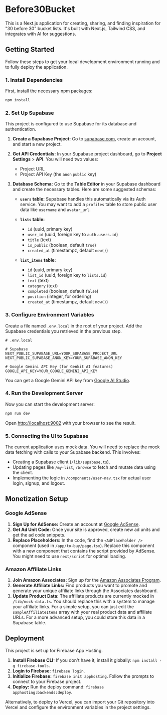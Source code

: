 # Before30Bucket

This is a Next.js application for creating, sharing, and finding inspiration for "30 before 30" bucket lists. It's built with Next.js, Tailwind CSS, and integrates with AI for suggestions.

## Getting Started

Follow these steps to get your local development environment running and to fully deploy the application.

### 1. Install Dependencies

First, install the necessary npm packages:

```bash
npm install
```

### 2. Set Up Supabase

This project is configured to use Supabase for its database and authentication.

1.  **Create a Supabase Project:** Go to [supabase.com](https://supabase.com), create an account, and start a new project.
2.  **Get API Credentials:** In your Supabase project dashboard, go to **Project Settings** > **API**. You will need two values:
    *   Project URL
    *   Project API Key (the `anon` `public` key)
3.  **Database Schema:** Go to the **Table Editor** in your Supabase dashboard and create the necessary tables. Here are some suggested schemas:

    *   **`users` table:** Supabase handles this automatically via its Auth service. You may want to add a `profiles` table to store public user data like `username` and `avatar_url`.

    *   **`lists` table:**
        *   `id` (uuid, primary key)
        *   `user_id` (uuid, foreign key to `auth.users.id`)
        *   `title` (text)
        *   `is_public` (boolean, default `true`)
        *   `created_at` (timestampz, default `now()`)

    *   **`list_items` table:**
        *   `id` (uuid, primary key)
        *   `list_id` (uuid, foreign key to `lists.id`)
        *   `text` (text)
        *   `category` (text)
        *   `completed` (boolean, default `false`)
        *   `position` (integer, for ordering)
        *   `created_at` (timestampz, default `now()`)

### 3. Configure Environment Variables

Create a file named `.env.local` in the root of your project. Add the Supabase credentials you retrieved in the previous step.

```
# .env.local

# Supabase
NEXT_PUBLIC_SUPABASE_URL=YOUR_SUPABASE_PROJECT_URL
NEXT_PUBLIC_SUPABASE_ANON_KEY=YOUR_SUPABASE_ANON_KEY

# Google Gemini API Key (for Genkit AI features)
GOOGLE_API_KEY=YOUR_GOOGLE_GEMINI_API_KEY
```

You can get a Google Gemini API key from [Google AI Studio](https://aistudio.google.com/app/apikey).

### 4. Run the Development Server

Now you can start the development server:

```bash
npm run dev
```

Open [http://localhost:9002](http://localhost:9002) with your browser to see the result.

### 5. Connecting the UI to Supabase

The current application uses mock data. You will need to replace the mock data fetching with calls to your Supabase backend. This involves:
*   Creating a Supabase client (`/lib/supabase.ts`).
*   Updating pages like `/my-list`, `/browse` to fetch and mutate data using the client.
*   Implementing the logic in `/components/user-nav.tsx` for actual user login, signup, and logout.

## Monetization Setup

### Google AdSense

1.  **Sign Up for AdSense:** Create an account at [Google AdSense](https://www.google.com/adsense/start/).
2.  **Get Ad Unit Code:** Once your site is approved, create new ad units and get the ad code snippets.
3.  **Replace Placeholders:** In the code, find the `<AdPlaceholder />` component (used in `/app/to-buy/page.tsx`). Replace this component with a new component that contains the script provided by AdSense. You might need to use `next/script` for optimal loading.

### Amazon Affiliate Links

1.  **Join Amazon Associates:** Sign up for the [Amazon Associates Program](https://affiliate-program.amazon.com/).
2.  **Generate Affiliate Links:** Find products you want to promote and generate your unique affiliate links through the Associates dashboard.
3.  **Update Product Data:** The affiliate products are currently mocked in `/lib/mock-data.ts`. You should replace this with a system to manage your affiliate links. For a simple setup, you can just edit the `sampleAffiliateItems` array with your real product data and affiliate URLs. For a more advanced setup, you could store this data in a Supabase table.

## Deployment

This project is set up for Firebase App Hosting.

1.  **Install Firebase CLI:** If you don't have it, install it globally: `npm install -g firebase-tools`.
2.  **Login to Firebase:** `firebase login`.
3.  **Initialize Firebase:** `firebase init apphosting`. Follow the prompts to connect to your Firebase project.
4.  **Deploy:** Run the deploy command: `firebase apphosting:backends:deploy`.

Alternatively, to deploy to Vercel, you can import your Git repository into Vercel and configure the environment variables in the project settings.
